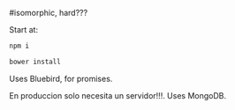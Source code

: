 #isomorphic, hard???

Start at:
```bash
npm i
```

```bash
bower install
```

Uses Bluebird, for promises.

En produccion solo necesita un servidor!!!.
Uses MongoDB.
